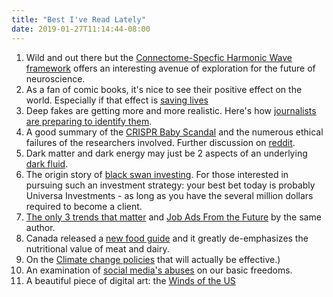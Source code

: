 ```yaml
---
title: "Best I've Read Lately"
date: 2019-01-27T11:14:44-08:00
---
```

1. Wild and out there but the [Connectome-Specfic Harmonic Wave framework](https://opentheory.net/2018/08/a-future-for-neuroscience/) offers an interesting avenue of exploration for the future of neuroscience.
1. As a fan of comic books, it's nice to see their positive effect on the world. Especially if that effect is [saving lives](https://medium.com/@squidmag/how-didier-kassai-is-saving-lives-with-comic-books-in-the-central-african-republic-16d2b2aa8337)
1. Deep fakes are getting more and more realistic. Here's how [journalists are preparing to identify them](http://www.niemanlab.org/2018/11/how-the-wall-street-journal-is-preparing-its-journalists-to-detect-deepfakes/).
1. A good summary of the [CRISPR Baby Scandal](https://www.theatlantic.com/science/archive/2018/12/15-worrying-things-about-crispr-babies-scandal/577234/) and the numerous ethical failures of the researchers involved. Further discussion on [reddit](http://reddit.com/r/science/comments/a2obkm/science_discussion_last_week_a_team_of_scientists/).
1. Dark matter and dark energy may just be 2 aspects of an underlying [dark fluid](https://theconversation.com/bizarre-dark-fluid-with-negative-mass-could-dominate-the-universe-what-my-research-suggests-107922).
1. The origin story of [black swan investing](http://faculty.sites.uci.edu/pjorion/files/2018/03/NYorker2002-blowingup.pdf). For those interested in pursuing such an investment strategy: your best bet today is probably Universa Investments - as long as you have the several million dollars required to become a client.
1. [The only 3 trends that matter](https://medium.com/predict/the-only-three-trends-that-matter-ee705e8ff9ce) and [Job Ads From the Future](https://medium.com/predict/job-ads-from-the-future-a37d21dfecf9) by the same author.
1. Canada released a [new food guide](https://www.theglobeandmail.com/canada/article-new-canadas-food-guide-explained/) and it greatly de-emphasizes the nutritional value of meat and dairy.
1. On the [Climate change policies](https://www.vox.com/energy-and-environment/2018/11/16/18096352/climate-change-clean-energy-policies-guide) that will actually be effective.)
1. An examination of [social media's abuses](http://muse.jhu.edu/article/713720) on our basic freedoms.
1. A beautiful piece of digital art: the [Winds of the US](http://hint.fm/wind/)